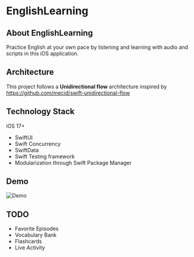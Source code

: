 # EnglishLearning

## About EnglishLearning

Practice English at your own pace by listening and learning with audio and scripts in this iOS application.

## Architecture
This project follows a **Unidirectional flow** architecture inspired by https://github.com/mecid/swift-unidirectional-flow

## Technology Stack

iOS 17+

- SwiftUI
- Swift Concurrency
- SwiftData
- Swift Testing framework
- Modularization through Swift Package Manager

## Demo

![Demo](docs/EnglishLearning.gif)

## TODO

- Favorite Episodes
- Vocabulary Bank
- Flashcards
- Live Activity
